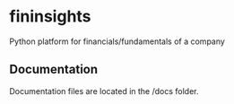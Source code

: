 # fininsights
Python platform for financials/fundamentals of a company

## Documentation
Documentation files are located in the /docs folder.

